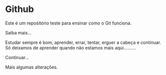 # Github

Este é um repośitório teste para ensinar como o Git funciona.

Saiba mais...

Estudar sempre é bom, aprender, errar, tentar, erguer a cabeça e continuar. Só deixamos de aprender quando não estamos mais aqui..........

Continuar...

Mais algumas alterações.
